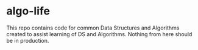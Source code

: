 # algo-life
This repo contains code for common Data Structures and Algorithms created to assist learning of DS and Algorithms. Nothing from here should be in production.
